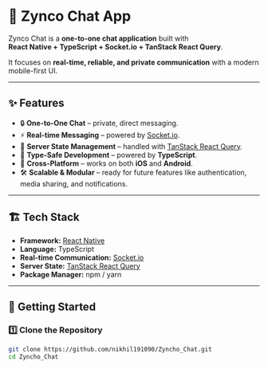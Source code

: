 # 🚀 Zynco Chat App

Zynco Chat is a **one-to-one chat application** built with  
**React Native + TypeScript + Socket.io + TanStack React Query**.

It focuses on **real-time, reliable, and private communication** with a modern mobile-first UI.

---

## ✨ Features

- 🔒 **One-to-One Chat** – private, direct messaging.
- ⚡ **Real-time Messaging** – powered by [Socket.io](https://socket.io).
- 🔄 **Server State Management** – handled with [TanStack React Query](https://tanstack.com/query).
- 🎨 **Type-Safe Development** – powered by **TypeScript**.
- 📱 **Cross-Platform** – works on both **iOS** and **Android**.
- 🛠️ **Scalable & Modular** – ready for future features like authentication, media sharing, and notifications.

---

## 🏗️ Tech Stack

- **Framework:** [React Native](https://reactnative.dev/)
- **Language:** TypeScript
- **Real-time Communication:** [Socket.io](https://socket.io)
- **Server State:** [TanStack React Query](https://tanstack.com/query)
- **Package Manager:** npm / yarn

---

## 📂 Getting Started

### 1️⃣ Clone the Repository

```bash
git clone https://github.com/nikhil191090/Zyncho_Chat.git
cd Zyncho_Chat
```
